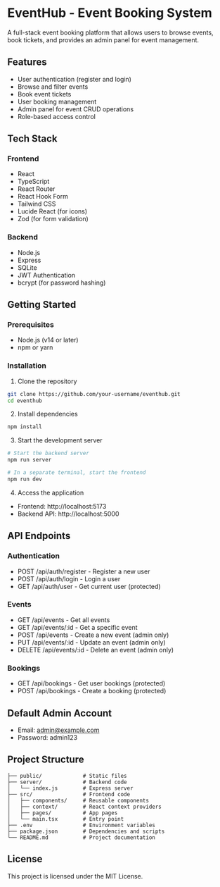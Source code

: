 # EventHub - Event Booking System

A full-stack event booking platform that allows users to browse events, book tickets, and provides an admin panel for event management.

## Features

- User authentication (register and login)
- Browse and filter events
- Book event tickets
- User booking management
- Admin panel for event CRUD operations
- Role-based access control

## Tech Stack

### Frontend
- React
- TypeScript
- React Router
- React Hook Form
- Tailwind CSS
- Lucide React (for icons)
- Zod (for form validation)

### Backend
- Node.js
- Express
- SQLite
- JWT Authentication
- bcrypt (for password hashing)

## Getting Started

### Prerequisites
- Node.js (v14 or later)
- npm or yarn

### Installation

1. Clone the repository
```bash
git clone https://github.com/your-username/eventhub.git
cd eventhub
```

2. Install dependencies
```bash
npm install
```

3. Start the development server
```bash
# Start the backend server
npm run server

# In a separate terminal, start the frontend
npm run dev
```

4. Access the application
- Frontend: http://localhost:5173
- Backend API: http://localhost:5000

## API Endpoints

### Authentication
- POST /api/auth/register - Register a new user
- POST /api/auth/login - Login a user
- GET /api/auth/user - Get current user (protected)

### Events
- GET /api/events - Get all events
- GET /api/events/:id - Get a specific event
- POST /api/events - Create a new event (admin only)
- PUT /api/events/:id - Update an event (admin only)
- DELETE /api/events/:id - Delete an event (admin only)

### Bookings
- GET /api/bookings - Get user bookings (protected)
- POST /api/bookings - Create a booking (protected)

## Default Admin Account
- Email: admin@example.com
- Password: admin123

## Project Structure

```
├── public/             # Static files
├── server/             # Backend code
│   └── index.js        # Express server
├── src/                # Frontend code
│   ├── components/     # Reusable components
│   ├── context/        # React context providers
│   ├── pages/          # App pages
│   └── main.tsx        # Entry point
├── .env                # Environment variables
├── package.json        # Dependencies and scripts
└── README.md           # Project documentation
```

## License

This project is licensed under the MIT License.